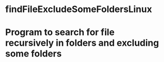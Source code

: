 # findFileExcludeSomeFoldersLinux
# Program to search for file recursively in folders and excluding some folders
